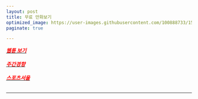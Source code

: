 ```yaml
---
layout: post
title: 무료 만화보기
optimized_image: https://user-images.githubusercontent.com/100888733/156720178-3261153d-1823-41e9-81b5-70dc5e53afbd.jpg
paginate: true

---
```


 [<span style="color:red">***웹튠 보기***</span>](https://newtoki123.com/webtoon?toon=%EC%9D%BC%EB%B0%98%EC%9B%B9%ED%88%B0)<br> <br>
 [<span style="color:red">***주간경향***</span>](http://sports.khan.co.kr/comics/comics_genre.html)<br> <br>
 [<span style="color:red">***스포츠서울***</span>](http://comic.sportsseoul.com/)<br> <br>

 

---
